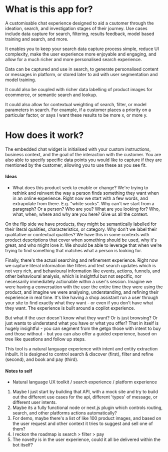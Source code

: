 # What is this app for?

A customisable chat experience designed to aid a csutomer through the ideation, search, and investigation stages of their journey. Use cases include data capture for search, filtering, results feedback, model based training and search, and more.

It enables you to keep your search data capture process simple, reduce UI complexity, make the user experience more enjoyable and engaging, and allow for a much richer and more personalised search experience.

Data can be captured and use in search, to generate personalised content or messages in platform, or stored later to aid with user segmentation and model training.

It could also be coupled with richer data labelling of product images for ecommerce, or semantic search and lookup.

It could also allow for contextual weighting of search, filter, or model parameters in search. For example, if a customer places a priority on a particular factor, or says I want these results to be more x, or more y.

# How does it work?

The embedded chat widget is initialised with your custom instructions, business context, and the goal of the interaction with the customer. You are also able to specify specific data points you would like to capture if they are mentioned by the customer, allowing you to use these as you see fit.


#### Ideas

- What does this product seek to enable or change? We're trying to rethink and reinvent the way a person finds something they want when in an online experience. Right now we start with a few words, and extrapolate from there. E.g. "white socks". Why can't we start from a paragraph? Or a person? Who are you? What are you looking for? Who, what, when, where and why are you here? Give us all the context.

On the flip side we have products, they might be semantically labelled for their literal qualities, characteristics, or category. Why don't we label their qualitative or contextual qualities? We have this in some contexts with product descriptions that cover when something should be used, why it's great, and who might love it. We should be able to leverage that when we're trying to find something that matches what a person is looking for.

Finally, there's the actual searching and refinement experience. Right now we capture literal information like filters and text search updates which is not very rich, and behavioural information like events, actions, funnels, and other behavioural analysis, which is insightful but not sepcific, nor necessarily immediately actionable within a user's session. Imagine we were having a conversation with the user the entire time they were using the product, and imagine we were analysing, understanding, and refining their experience in real time. It's like having a shop assistant run a user through your site to find exactly what they want - or even if you don't have what they want. The experience is built around a copilot experience.

But what if the user doesn't know what they want? Or is just browsing? Or just wants to uinderstand what you have or what you offer? That in itself is hugely insightful - you can segment from the getgo those with intent to buy and those without - but you can also offer a guided experience, based on tree like questions and follow up steps.

This tool is a natural language experience with intent and entity extraction inbuilt. It is designed to control search & discover (first), filter and refine (second), and book and pay (third).


#### Notes to self

- Natural language UX toolkit / search experience / platform experience
1. Maybe I just start by building that API, with a mock site and try to build out the different use cases for the api, different 'types' of message, or different user intents.
2. Maybe its a fully functional node or next.js plugin which controls routing, search, and other platforms actions automatically?
3. For demo, maybe there's a list of like 100 product images, and based on the user request and other context it tries to suggest and sell one of them?
4. I reckon the roadmap is search > filter > pay
5. The novelty is in the user experience, could it all be delivered within the bot itself?